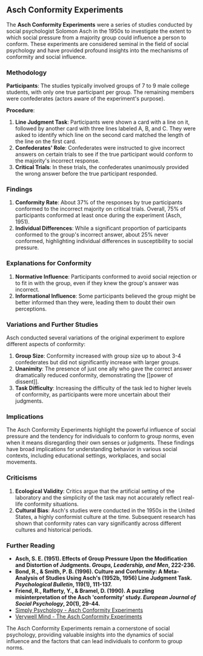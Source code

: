 ## Asch Conformity Experiments

The **Asch Conformity Experiments** were a series of studies conducted by social psychologist Solomon Asch in the 1950s to investigate the extent to which social pressure from a majority group could influence a person to conform. These experiments are considered seminal in the field of social psychology and have provided profound insights into the mechanisms of conformity and social influence.

### Methodology

**Participants**: The studies typically involved groups of 7 to 9 male college students, with only one true participant per group. The remaining members were confederates (actors aware of the experiment's purpose).

**Procedure**:
1. **Line Judgment Task**: Participants were shown a card with a line on it, followed by another card with three lines labeled A, B, and C. They were asked to identify which line on the second card matched the length of the line on the first card.
2. **Confederates' Role**: Confederates were instructed to give incorrect answers on certain trials to see if the true participant would conform to the majority's incorrect response.
3. **Critical Trials**: In these trials, the confederates unanimously provided the wrong answer before the true participant responded.

### Findings

1. **Conformity Rate**: About 37% of the responses by true participants conformed to the incorrect majority on critical trials. Overall, 75% of participants conformed at least once during the experiment (Asch, 1951).
2. **Individual Differences**: While a significant proportion of participants conformed to the group's incorrect answer, about 25% never conformed, highlighting individual differences in susceptibility to social pressure.

### Explanations for Conformity

1. **Normative Influence**: Participants conformed to avoid social rejection or to fit in with the group, even if they knew the group's answer was incorrect.
2. **Informational Influence**: Some participants believed the group might be better informed than they were, leading them to doubt their own perceptions.

### Variations and Further Studies

Asch conducted several variations of the original experiment to explore different aspects of conformity:

1. **Group Size**: Conformity increased with group size up to about 3-4 confederates but did not significantly increase with larger groups.
2. **Unanimity**: The presence of just one ally who gave the correct answer dramatically reduced conformity, demonstrating the [[power of dissent]].
3. **Task Difficulty**: Increasing the difficulty of the task led to higher levels of conformity, as participants were more uncertain about their judgments.

### Implications

The Asch Conformity Experiments highlight the powerful influence of social pressure and the tendency for individuals to conform to group norms, even when it means disregarding their own senses or judgments. These findings have broad implications for understanding behavior in various social contexts, including educational settings, workplaces, and social movements.

### Criticisms

1. **Ecological Validity**: Critics argue that the artificial setting of the laboratory and the simplicity of the task may not accurately reflect real-life conformity situations.
2. **Cultural Bias**: Asch's studies were conducted in the 1950s in the United States, a highly conformist culture at the time. Subsequent research has shown that conformity rates can vary significantly across different cultures and historical periods.

### Further Reading

- **Asch, S. E. (1951). Effects of Group Pressure Upon the Modification and Distortion of Judgments. *Groups, Leadership, and Men*, 222-236.**
- **Bond, R., & Smith, P. B. (1996). Culture and Conformity: A Meta-Analysis of Studies Using Asch's (1952b, 1956) Line Judgment Task. *Psychological Bulletin*, 119(1), 111-137.**
- **Friend, R., Rafferty, Y., & Bramel, D. (1990). A puzzling misinterpretation of the Asch 'conformity' study. *European Journal of Social Psychology*, 20(1), 29-44.**
- [Simply Psychology - Asch Conformity Experiments](https://www.simplypsychology.org/asch-conformity.html)
- [Verywell Mind - The Asch Conformity Experiments](https://www.verywellmind.com/the-asch-conformity-experiments-2794996)

The Asch Conformity Experiments remain a cornerstone of social psychology, providing valuable insights into the dynamics of social influence and the factors that can lead individuals to conform to group norms.
